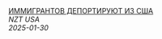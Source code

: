 <!--2025-01-30 01:32:20-->
<div class="yb">
  <a class="nodecor" href="/posts.html?rabota/immigrantov_deportirujut_iz_ssha">
    <img class="preview" data-videoid="TGeRosfHsCk" src="https://i1.ytimg.com/vi/TGeRosfHsCk/hqdefault.jpg" align="middle" alt="">
  </a>
  <div class="inlbl text">
    <a class="nodecor" href="/posts.html?rabota/immigrantov_deportirujut_iz_ssha">ИММИГРАНТОВ ДЕПОРТИРУЮТ ИЗ США</a><br>
    <i class="smaller2">NZT USA</i><br>
    <i class="smaller3">2025-01-30</i>
  </div>
</div>
